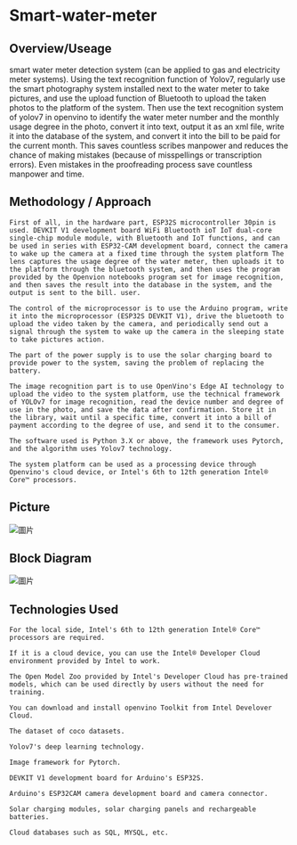 # Smart-water-meter

## Overview/Useage
smart water meter detection system (can be applied to gas and electricity meter systems). Using the text recognition function of Yolov7, regularly use the smart photography system installed next to the water meter to take pictures, and use the upload function of Bluetooth to upload the taken photos to the platform of the system. Then use the text recognition system of yolov7 in openvino to identify the water meter number and the monthly usage degree in the photo, convert it into text, output it as an xml file, write it into the database of the system, and convert it into the bill to be paid for the current month. This saves countless scribes manpower and reduces the chance of making mistakes (because of misspellings or transcription errors). Even mistakes in the proofreading process save countless manpower and time.

## Methodology / Approach

    First of all, in the hardware part, ESP32S microcontroller 30pin is used. DEVKIT V1 development board WiFi Bluetooth ioT IoT dual-core single-chip module module, with Bluetooth and IoT functions, and can be used in series with ESP32-CAM development board, connect the camera to wake up the camera at a fixed time through the system platform The lens captures the usage degree of the water meter, then uploads it to the platform through the bluetooth system, and then uses the program provided by the Openvion notebooks program set for image recognition, and then saves the result into the database in the system, and the output is sent to the bill. user.

    The control of the microprocessor is to use the Arduino program, write it into the microprocessor (ESP32S DEVKIT V1), drive the bluetooth to upload the video taken by the camera, and periodically send out a signal through the system to wake up the camera in the sleeping state to take pictures action.

    The part of the power supply is to use the solar charging board to provide power to the system, saving the problem of replacing the battery.

    The image recognition part is to use OpenVino's Edge AI technology to upload the video to the system platform, use the technical framework of YOLOv7 for image recognition, read the device number and degree of use in the photo, and save the data after confirmation. Store it in the library, wait until a specific time, convert it into a bill of payment according to the degree of use, and send it to the consumer.

    The software used is Python 3.X or above, the framework uses Pytorch, and the algorithm uses Yolov7 technology.

    The system platform can be used as a processing device through Openvino's cloud device, or Intel's 6th to 12th generation Intel® Core™ processors.

## Picture
![圖片](https://user-images.githubusercontent.com/77621980/200985177-d5384519-e9dd-46b3-83bd-b05a40ee9749.png)

## Block Diagram
![圖片](https://user-images.githubusercontent.com/77621980/200985330-426f85c4-55c2-4b23-9e6c-452f9ce6c7e2.png)

## Technologies Used

    For the local side, Intel's 6th to 12th generation Intel® Core™ processors are required.

    If it is a cloud device, you can use the Intel® Developer Cloud environment provided by Intel to work.

    The Open Model Zoo provided by Intel's Developer Cloud has pre-trained models, which can be used directly by users without the need for training.

    You can download and install openvino Toolkit from Intel Develover Cloud.

    The dataset of coco datasets.

    Yolov7's deep learning technology.

    Image framework for Pytorch.

    DEVKIT V1 development board for Arduino's ESP32S.

    Arduino's ESP32CAM camera development board and camera connector.

    Solar charging modules, solar charging panels and rechargeable batteries.

    Cloud databases such as SQL, MYSQL, etc.
